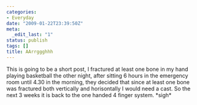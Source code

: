 ```yaml
---
categories:
- Everyday
date: "2009-01-22T23:39:50Z"
meta:
  _edit_last: "1"
status: publish
tags: []
title: AArrggghhh
---
```

This is going to be a short post, I fractured at least one bone in my hand playing basketball the other night, after sitting 6 hours in the emergency room until 4.30 in the morning, they decided that since at least one bone was fractured both vertically and horisontally I would need a cast. So the next 3 weeks it is back to the one handed 4 finger system. \*sigh\*


